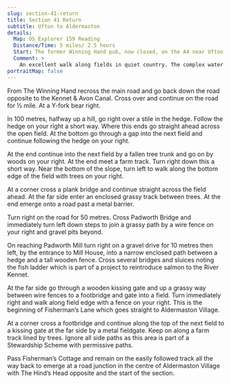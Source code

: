 ```yaml
---
slug: section-41-return
title: Section 41 Return
subtitle: Ufton to Aldermaston
details:
  Map: OS Explorer 159 Reading
  Distance/Time: 5 miles/ 2.5 hours
  Start: The former Winning Hand pub, now closed, on the A4 near Ufton lock (if making the circular walk, start back from Ufton Lock)
  Comment: >
    An excellent walk along fields in quiet country. The complex water management at Padworth Mill is interesting. A short diversion north can be made here to refreshment at Aldermaston Wharf if required. Fisherman&#x2019;s Lane is an easy final lap.
portraitMap: false
---
```

From The Winning Hand recross the main road and go back down the road opposite to the Kennet & Avon Canal. Cross over and continue on the road for ½ mile. At a Y-fork bear right.

In 100 metres, halfway up a hill, go right over a stile in the hedge. Follow the hedge on your right a short way. Where this ends go straight ahead across the open field. At the bottom go through a gap into the next field and continue following the hedge on your right.

At the end continue into the next field by a fallen tree trunk and go on by woods on your right. At the end meet a farm track. Turn right down this a short way. Near the bottom of the slope, turn left to walk along the bottom edge of the field with trees on your right.

At a corner cross a plank bridge and continue straight across the field ahead. At the far side enter an enclosed grassy track between trees. At the end emerge onto a road past a metal barrier.

Turn right on the road for 50 metres. Cross Padworth Bridge and immediately turn left down steps to join a grassy path by a wire fence on your right and gravel pits beyond.

On reaching Padworth Mill turn right on a gravel drive for 10 metres then left, by the entrance to Mill House, into a narrow enclosed path between a hedge and a tall wooden fence. Cross several bridges and sluices noting the fish ladder which is part of a project to reintroduce salmon to the River Kennet.

At the far side go through a wooden kissing gate and up a grassy way between wire fences to a footbridge and gate into a field. Turn immediately right and walk along field edge with a fence on your right. This is the beginning of Fisherman’s Lane which goes straight to Aldermaston Village.

At a corner cross a footbridge and continue along the top of the next field to a kissing gate at the far side by a metal fieldgate. Keep on along a farm track lined by trees. Ignore all side paths as this area is part of a Stewardship Scheme with permissive paths.

Pass Fisherman’s Cottage and remain on the easily followed track all the way back to emerge at a road junction in the centre of Aldermaston Village with The Hind’s Head opposite and the start of the section.

